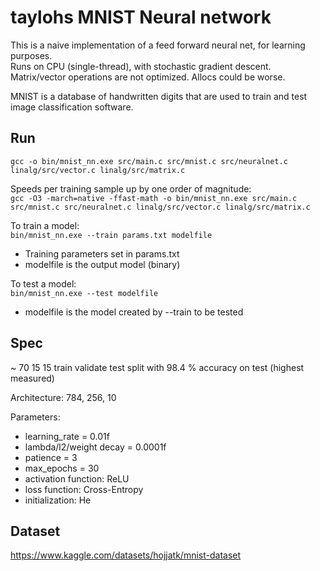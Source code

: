 # taylohs MNIST Neural network

This is a naive implementation of a feed forward neural net, for learning purposes.  
Runs on CPU (single-thread), with stochastic gradient descent. Matrix/vector operations are not optimized. Allocs could be worse.  

MNIST is a database of handwritten digits that are used to train and test image classification software.

## Run
`gcc -o bin/mnist_nn.exe src/main.c src/mnist.c src/neuralnet.c linalg/src/vector.c linalg/src/matrix.c`

Speeds per training sample up by one order of magnitude:  
`gcc -O3 -march=native -ffast-math -o bin/mnist_nn.exe src/main.c src/mnist.c src/neuralnet.c linalg/src/vector.c linalg/src/matrix.c`
 
To train a model:  
`bin/mnist_nn.exe --train params.txt modelfile`  
* Training parameters set in params.txt
* modelfile is the output model (binary)

To test a model:  
`bin/mnist_nn.exe --test modelfile`  
* modelfile is the model created by --train to be tested

## Spec
~ 70 15 15 train validate test split with 98.4 % accuracy on test (highest measured)  

Architecture: 784, 256, 10  

Parameters:
* learning_rate = 0.01f
* lambda/l2/weight decay = 0.0001f
* patience = 3
* max_epochs = 30
* activation function: ReLU
* loss function: Cross-Entropy
* initialization: He

## Dataset
https://www.kaggle.com/datasets/hojjatk/mnist-dataset